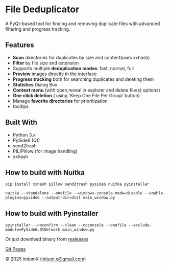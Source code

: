 
# File Deduplicator

A PyQt-based tool for finding and removing duplicate files with advanced filtering and progress tracking.

## Features

- **Scan** directories for duplicates by size and content(uses xxhash)
- **Filter** by file size and extension
- Supports multiple **deduplication modes**: fast, normal, full
- **Preview** images directly in the interface
- **Progress tracking** both for searching duplicates and deleting them
- **Statistics** Dialog Box
- **Context menu** (with open,reveal in explorer and delete file(s) options)
- **One click deletion** ( using 'Keep One File Per Group' button)
- Manage **favorite directories** for prioritization
- tooltips

## Built With

- Python 3.x
- PySide6 (Qt)
- send2trash
- PIL/Pillow (for image handling)
- xxhash

## How to build with Nuitka
`pip install xxhash pillow send2trash pyside6 nuitka pyinstaller`


`nuitka --standalone --onefile --windows-console-mode=disable --enable-plugins=pyside6 --output-dir=dist main_window.py`

## How to build with Pyinstaller
`pyinstaller --noconfirm --clean --noconsole --onefile --exclude-module=PySide6.QtNetwork main_window.py`

Or just download binary from [realeases](https://github.com/initumX/deduplicator/releases)

[Git Pages](https://initumx.github.io/deduplicator/)

© 2025 initumX (initum.x@gmail.com)

